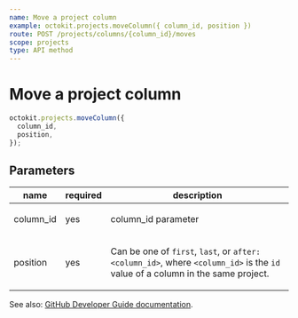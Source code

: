 ```yaml
---
name: Move a project column
example: octokit.projects.moveColumn({ column_id, position })
route: POST /projects/columns/{column_id}/moves
scope: projects
type: API method
---
```


# Move a project column

```js
octokit.projects.moveColumn({
  column_id,
  position,
});
```

## Parameters

<table>
  <thead>
    <tr>
      <th>name</th>
      <th>required</th>
      <th>description</th>
    </tr>
  </thead>
  <tbody>
    <tr><td>column_id</td><td>yes</td><td>

column_id parameter

</td></tr>
<tr><td>position</td><td>yes</td><td>

Can be one of `first`, `last`, or `after:<column_id>`, where `<column_id>` is the `id` value of a column in the same project.

</td></tr>
  </tbody>
</table>

See also: [GitHub Developer Guide documentation](https://developer.github.com/v3/projects/columns/#move-a-project-column).
